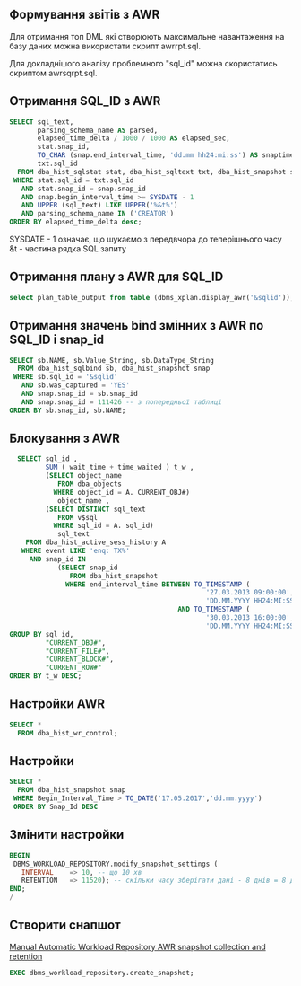 ## Формування звітів з AWR

﻿Для отримання топ DML які створюють максимальне навантаження на базу даних можна використати скрипт awrrpt.sql.

Для докладнішого аналізу проблемного "sql_id" можна скористатись скриптом awrsqrpt.sql.


## Отримання SQL_ID з AWR
``` sql
SELECT sql_text,
       parsing_schema_name AS parsed,
       elapsed_time_delta / 1000 / 1000 AS elapsed_sec,
       stat.snap_id,
       TO_CHAR (snap.end_interval_time, 'dd.mm hh24:mi:ss') AS snaptime,
       txt.sql_id
  FROM dba_hist_sqlstat stat, dba_hist_sqltext txt, dba_hist_snapshot snap
 WHERE stat.sql_id = txt.sql_id
   AND stat.snap_id = snap.snap_id
   AND snap.begin_interval_time >= SYSDATE - 1
   AND UPPER (sql_text) LIKE UPPER('%&t%')
   AND parsing_schema_name IN ('CREATOR')
ORDER BY elapsed_time_delta desc;
```
SYSDATE - 1 означає, що шукаємо з передвчора до теперішнього часу
&t - частина рядка SQL запиту

## Отримання плану з AWR для SQL_ID

``` sql
select plan_table_output from table (dbms_xplan.display_awr('&sqlid'));
```

## Отримання значень bind змінних з AWR по SQL_ID і snap_id

``` sql
SELECT sb.NAME, sb.Value_String, sb.DataType_String
  FROM dba_hist_sqlbind sb, dba_hist_snapshot snap
 WHERE sb.sql_id = '&sqlid'
   AND sb.was_captured = 'YES'
   AND snap.snap_id = sb.snap_id
   AND snap.snap_id = 111426 -- з попередньої таблиці
ORDER BY sb.snap_id, sb.NAME;
```

## Блокування з AWR

``` sql
  SELECT sql_id ,
         SUM ( wait_time + time_waited ) t_w ,
         (SELECT object_name
            FROM dba_objects
           WHERE object_id = A. CURRENT_OBJ#)
            object_name ,
         (SELECT DISTINCT sql_text
            FROM v$sql
           WHERE sql_id = A. sql_id)
            sql_text
    FROM dba_hist_active_sess_history A
   WHERE event LIKE 'enq: TX%'
     AND snap_id IN
            (SELECT snap_id
               FROM dba_hist_snapshot
              WHERE end_interval_time BETWEEN TO_TIMESTAMP (
                                                 '27.03.2013 09:00:00',
                                                 'DD.MM.YYYY HH24:MI:SS')
                                          AND TO_TIMESTAMP (
                                                 '30.03.2013 16:00:00',
                                                 'DD.MM.YYYY HH24:MI:SS'))
GROUP BY sql_id,
         "CURRENT_OBJ#",
         "CURRENT_FILE#",
         "CURRENT_BLOCK#",
         "CURRENT_ROW#"
ORDER BY t_w DESC;
```

## Настройки AWR

``` sql
SELECT *
  FROM dba_hist_wr_control;
```

## Настройки

``` sql
SELECT *
  FROM dba_hist_snapshot snap
 WHERE Begin_Interval_Time > TO_DATE('17.05.2017','dd.mm.yyyy')
 ORDER BY Snap_Id DESC
 ```

## Змінити настройки

 ``` sql
 BEGIN
  DBMS_WORKLOAD_REPOSITORY.modify_snapshot_settings (
    INTERVAL    => 10, -- що 10 хв
    RETENTION   => 11520); -- скільки часу зберігати дані - 8 днів = 8 днів * 24 години * 60 хв.
END;
/
```

## Створити снапшот

[Manual Automatic Workload Repository AWR snapshot collection and retention](http://www.dba-oracle.com/t_awr_snapshot_definition.htm)

``` sql
EXEC dbms_workload_repository.create_snapshot;
```